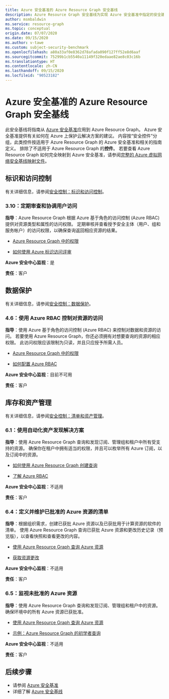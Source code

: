 ```yaml
---
title: Azure 安全基准的 Azure Resource Graph 安全基线
description: Azure Resource Graph 安全基线为实现 Azure 安全基准中指定的安全建议提供过程指南和资源。
author: msmbaldwin
ms.service: resource-graph
ms.topic: conceptual
origin.date: 07/07/2020
ms.date: 09/15/2020
ms.author: v-tawe
ms.custom: subject-security-benchmark
ms.openlocfilehash: a80a33af0e8362d78afada090f127ff52e8d6aaf
ms.sourcegitcommit: 75299b1cb5540a11149f320edaae82ae8c03c16b
ms.translationtype: HT
ms.contentlocale: zh-CN
ms.lasthandoff: 09/15/2020
ms.locfileid: "90523182"
---
```

# <a name="azure-resource-graph-security-baseline-for-azure-security-benchmark"></a>Azure 安全基准的 Azure Resource Graph 安全基线

此安全基线将指南从 [Azure 安全基准](../../../security/benchmarks/overview.md)应用到 Azure Resource Graph。 Azure 安全基准提供有关如何在 Azure 上保护云解决方案的建议。 内容按“安全控件”分组，此类控件按适用于 Azure Resource Graph 的 Azure 安全基准和相关的指南定义。 排除了不适用于 Azure Resource Graph 的**控件**。 若要查看 Azure Resource Graph 如何完全映射到 Azure 安全基准，请参阅[完整的 Azure 虚拟网络安全基线映射文件](https://github.com/MicrosoftDocs/SecurityBenchmarks/tree/master/Azure%20Offer%20Security%20Baselines)。



## <a name="identity-and-access-control"></a>标识和访问控制

有关详细信息，请参阅[安全控制：标识和访问控制](../../../security/benchmarks/security-control-identity-access-control.md)。

### <a name="310-regularly-review-and-reconcile-user-access"></a>3.10：定期审查和协调用户访问

**指导**：Azure Resource Graph 根据 Azure 基于角色的访问控制 (Azure RBAC) 提供对资源类型和属性的访问权限。 定期审核并查看授予安全主体（用户、组和服务帐户）的访问权限，以确保查询返回相应资源的结果。

* [Azure Resource Graph 中的权限](../overview.md#permissions-in-azure-resource-graph)

* [如何使用 Azure 标识访问评审](../../../active-directory/governance/access-reviews-overview.md)


**Azure 安全中心监视**：是

**责任**：客户

## <a name="data-protection"></a>数据保护

有关详细信息，请参阅[安全控制：数据保护](../../../security/benchmarks/security-control-data-protection.md)。

### <a name="46-use-azure-rbac-to-control-access-to-resources"></a>4.6：使用 Azure RBAC 控制对资源的访问

**指导**：使用 Azure 基于角色的访问控制 (Azure RBAC) 来控制对数据和资源的访问。 若要使用 Azure Resource Graph，你还必须拥有对想要查询的资源的相应权限。 此访问权限应该限制为只读，并且只应授予所需人员。

* [Azure Resource Graph 中的权限](../overview.md#permissions-in-azure-resource-graph)

* [如何配置 Azure RBAC](../../../role-based-access-control/role-assignments-rest.md)


**Azure 安全中心监视**：目前不可用

**责任**：客户

## <a name="inventory-and-asset-management"></a>库存和资产管理

有关详细信息，请参阅[安全控制：清单和资产管理](../../../security/benchmarks/security-control-inventory-asset-management.md)。

### <a name="61-use-automated-asset-discovery-solution"></a>6.1：使用自动化资产发现解决方案

**指导**：使用 Azure Resource Graph 查询和发现订阅、管理组和租户中所有受支持的资源。 确保你在租户中拥有适当的权限，并且可以枚举所有 Azure 订阅，以及订阅中的资源。

* [如何使用 Azure Resource Graph 创建查询](../first-query-portal.md)

* [了解 Azure RBAC](../../../role-based-access-control/overview.md)


**Azure 安全中心监视**：不适用

**责任**：客户

### <a name="64-define-and-maintain-inventory-of-approved-azure-resources"></a>6.4：定义并维护已批准的 Azure 资源的清单

**指导**：根据组织需求，创建已获批 Azure 资源以及已获批用于计算资源的软件的清单。 使用 Azure Resource Graph 查询已获批 Azure 资源和更改历史记录（预览版），以查看快照和查看更改的内容。

* [使用 Azure Resource Graph 查询 Azure 资源](../first-query-portal.md)

* [获取资源更改](../how-to/get-resource-changes.md)


**Azure 安全中心监视**：不适用

**责任**：客户

### <a name="65-monitor-for-unapproved-azure-resources"></a>6.5：监视未批准的 Azure 资源

**指导**：使用 Azure Resource Graph 查询和发现订阅、管理组和租户中的资源。 确保环境中的所有 Azure 资源已获批准。

* [使用 Azure Resource Graph 查询 Azure 资源](../first-query-portal.md)

* [示例：Azure Resource Graph 的初学者查询](../samples/starter.md)


**Azure 安全中心监视**：不适用

**责任**：客户

## <a name="next-steps"></a>后续步骤

- 请参阅 [Azure 安全基准](../../../security/benchmarks/overview.md)
- 详细了解 [Azure 安全基线](../../../security/benchmarks/security-baselines-overview.md)
